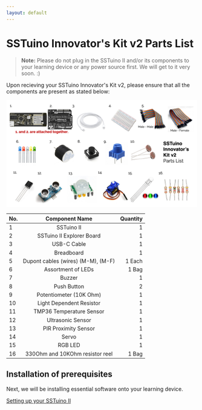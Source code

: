 ```yaml
---
layout: default
---
```

# SSTuino Innovator's Kit v2 Parts List

> **Note:** Please do not plug in the SSTuino II and/or its components to your learning device or any power source first. We will get to it very soon. :)

Upon recieving your SSTuino Innovator's Kit v2, please ensure that all the components are present as stated below:

![Parts List](assets/partslist.png)

| No. | Component Name                       | Quantity  |
|---- |:------------------------------------:| ---------:|
| 1   | SSTuino II                           | 1         |
| 2   | SSTuino II Explorer Board            | 1         |
| 3   | USB-C Cable                          | 1         |
| 4   | Breadboard                           | 1         |
| 5   | Dupont cables (wires) (M-M), (M-F)   | 1 Each    |
| 6   | Assortment of LEDs                   | 1 Bag     |
| 7   | Buzzer                               | 1         |
| 8   | Push Button                          | 2         |
| 9   | Potentiometer (10K Ohm)              | 1         |
| 10  | Light Dependent Resistor             | 1         |
| 11  | TMP36 Temperature Sensor             | 1         |
| 12  | Ultrasonic Sensor                    | 1         |
| 13  | PIR Proximity Sensor                 | 1         |
| 14  | Servo                                | 1         |
| 15  | RGB LED                              | 1         |
| 16  | 330Ohm and 10KOhm resistor reel      | 1 Bag     |

## Installation of prerequisites

Next, we will be installing essential software onto your learning device.

[Setting up your SSTuino II](../setup/index.md)
